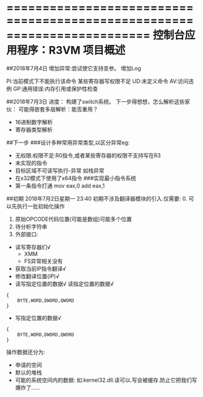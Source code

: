 ﻿========================================================================
    控制台应用程序：R3VM 项目概述
========================================================================

##2018年7月4日
增加异常:尝试使它支持变参。
增加Log


PI:当前模式下不能执行该命令
某些寄存器写权限不足
UD:未定义命令
AV:访问违例
GP:通用错误:内存引用或保护性检查

##2018年7月3日
进度：
构建了switch系统。
下一步得想想，怎么解析这些家伙：
可能得嵌套多层解析：能否重用？
- 16进制数字解析
- 寄存器类型解析 

##下一步
###设计多种常用异常类型,以区分异常eg:
- 无权限:权限不足:R0指令,或者某些寄存器的权限不支持写在R3
- 未实现的指令
- 目标区域不可读写执行-异常
如栈异常
- 在x32模式下使用了x64指令
###实现最小指令系统
- 第一条指令打通
mov eax,0
add eax,1



##初期
2018年7月2日星期一 23:40
初期不涉及翻译器模块的引入.仅需要:
0. 可以先执行一批初始化操作
1. 原始OPCODE代码位置(可能是数组)可能多个位置
2. 待分析字符串
3. 外部接口:
- 读写寄存器们√
    - XMM
    - FS异常相关没有
- 获取当前IP指令翻译√
- 修改翻译位置(IP)√
- 读写指定位置的数据√
读指定位置的数据√
```
{
    BYTE,WORD,DWORD,QWORD
}
```
- 写指定位置的数据√
```
{
    BYTE,WORD,DWORD,QWORD
}
```

操作数据还分为:
- 申请的空间
- 默认的堆栈
- 可能的系统空间内的数据:
如:kernel32.dll.读可以.写会被缓存.防止它把我们写爆炸了......